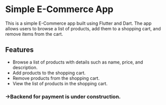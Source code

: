 # Simple E-Commerce App

This is a simple E-Commerce app built using Flutter and Dart. The app allows users to browse a list of products, add them to a shopping cart, and remove items from the cart.

## Features

- Browse a list of products with details such as name, price, and description.
- Add products to the shopping cart.
- Remove products from the shopping cart.
- View the list of products in the shopping cart.

### ->Backend for payment is under construction.
